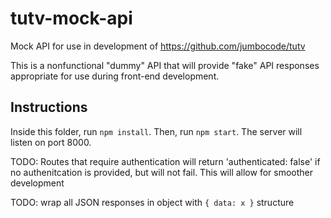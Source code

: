 # tutv-mock-api
Mock API for use in development of https://github.com/jumbocode/tutv

This is a nonfunctional "dummy" API that will provide "fake" API responses appropriate for use
during front-end development.

## Instructions
Inside this folder, run `npm install`. Then, run `npm start`. The server will listen on port 8000.


TODO: Routes that require authentication will return 'authenticated: false' if no authenitcation is
provided, but will not fail. This will allow for smoother development

TODO: wrap all JSON responses in object with `{ data: x }` structure

